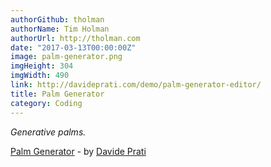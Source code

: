 ```yaml
---
authorGithub: tholman
authorName: Tim Holman
authorUrl: http://tholman.com
date: "2017-03-13T00:00:00Z"
image: palm-generator.png
imgHeight: 304
imgWidth: 490
link: http://davideprati.com/demo/palm-generator-editor/
title: Palm Generator
category: Coding
---
```


_Generative palms._

[Palm Generator](http://davideprati.com/demo/palm-generator-editor/) - by [Davide Prati](http://davideprati.com/)
